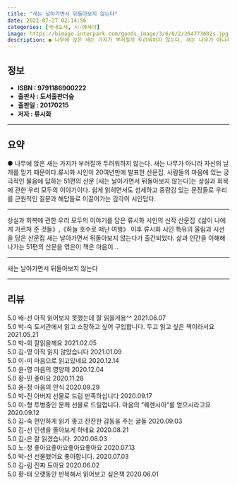 ```yaml
---
title: "새는 날아가면서 뒤돌아보지 않는다"
date: 2021-07-27 02:14:56
categories: [국내도서, 시-에세이]
image: https://bimage.interpark.com/goods_image/3/6/0/2/264773602s.jpg
description: ● 나무에 앉은 새는 가지가 부러질까 두려워하지 않는다. 새는 나무가 아니라 자신의 날개를 믿기 때문이다.류시화 시인이 20여년만에 발표한 산문집. 사람들의 마음에 있는 궁극적인 물음에 답하는 51편의 산문 [새는 날아가면서 뒤돌아보지 않는다]는 상실과 회복에 관한 우리 모두의 이야기
---
```


## **정보**

- **ISBN : 9791186900222**
- **출판사 : 도서출판더숲**
- **출판일 : 20170215**
- **저자 : 류시화**

------



## **요약**

●  나무에 앉은 새는 가지가 부러질까 두려워하지 않는다. 새는 나무가 아니라 자신의 날개를 믿기 때문이다.류시화 시인이 20여년만에 발표한 산문집. 사람들의 마음에 있는 궁극적인 물음에 답하는 51편의 산문 [새는 날아가면서 뒤돌아보지 않는다]는 상실과 회복에 관한 우리 모두의 이야기이다. 쉽게 읽히면서도 섬세하고 중량감 있는 문장들로 우리를 근원적인 질문과 해답들로 이끌어가는 감각이 시인답다.

------

상실과 회복에 관한 우리 모두의 이야기를 담은 류시화 시인의 신작 산문집《삶이 나에게 가르쳐 준 것들》,《하늘 호수로 떠난 여행》 이후 류시화 시인 특유의 울림과 시선을 담은 산문집 새는 날아가면서 뒤돌아보지 않는다가 출간되었다. 삶과 인간을 이해해 나가는 51편의 산문을 엮은이 책은 마음이... 

------


새는 날아가면서 뒤돌아보지 않는다 

------


## **리뷰** 

5.0 배-선 아직 읽어보지 못했는데 잘 읽을게용^^ 2021.06.07 <br/>5.0 박-숙 도서관에서 읽고 소장하고 싶어 구입합니다. 두고 읽고 싶은 책이라서요 2021.05.21 <br/>5.0 박-희 잘읽을께요 2021.02.05 <br/>5.0 김-영 아직 읽지 않았습니다 2021.01.09 <br/>5.0 이-미 마음으로 읽고있네요  2020.12.14 <br/>5.0 윤-영 마음의 영양제 2020.12.04 <br/>5.0 황-민 좋아요 2020.11.28 <br/>5.0 용-정 마음의 안식 2020.09.29 <br/>5.0 박-진 아버지 선물로 드림  만족하십니다 2020.09.17 <br/>5.0 이-형 투병중인 분께 선물로 드릴껍니다. 
마음의 “퀘렌시아”를 얻으시라고요 2020.09.12 <br/>5.0 김-숙 편안하게 읽기 좋고 잔잔한 감동을 주는 글들 2020.09.03 <br/>5.0 김-선 인생을 돌아보게 하네요 2020.08.21 <br/>5.0 김-은 잘 읽겠습니다. 2020.08.03 <br/>5.0 노-정 좋아요좋아요좋아요좋아요  2020.07.13 <br/>5.0 박-선 선물했어요 좋아합니다.  2020.07.03 <br/>5.0 김-림 진짜 됴아요 2020.06.02 <br/>5.0 황-태 오랫동안 반복해서 읽어보고 싶은책 2020.06.01 <br/>